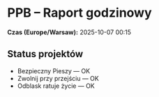 # PPB – Raport godzinowy
**Czas (Europe/Warsaw):** 2025-10-07 00:15

## Status projektów
- Bezpieczny Pieszy — OK
- Zwolnij przy przejściu — OK
- Odblask ratuje życie — OK

